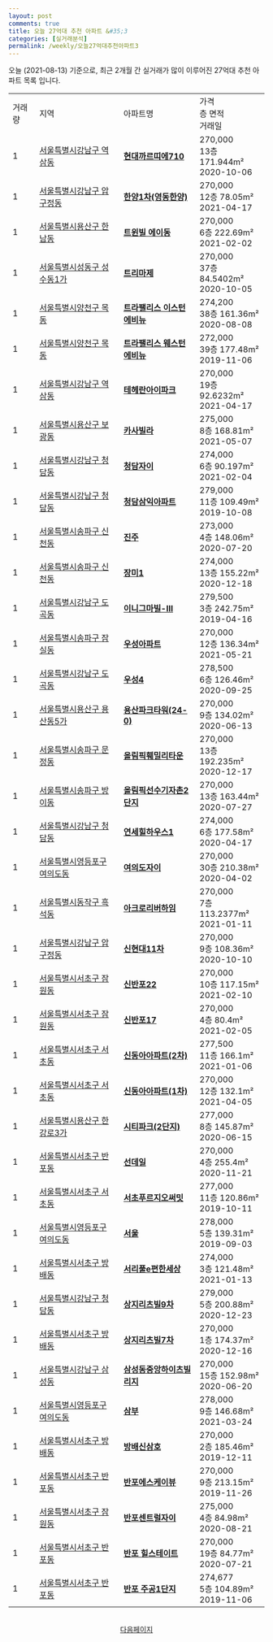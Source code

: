 ```yaml
---
layout: post
comments: true
title: 오늘 27억대 추천 아파트 &#35;3
categories: [실거래분석]
permalink: /weekly/오늘27억대추천아파트3
---
```


오늘 (2021-08-13) 기준으로, 최근 2개월 간 실거래가 많이 이루어진 27억대 추천 아파트 목록 입니다.

<table class="sortable">
  <tr>
    <td>거래량</td>
    <td>지역</td>
    <td>아파트명</td>
    <td>가격<br>층 면적<br>거래일</td>
  </tr>

  <tr class="item">
    <td>1</td>
    <td><a href="/apt/서울특별시강남구역삼동">서울특별시강남구 역삼동</a></td>
    <td style="font-weight: bold;"><a href="https://search.naver.com/search.naver?query=역삼동 현대까르띠에710">현대까르띠에710</a></td>
    <td>270,000<br>13층  171.944m²<br>2020-10-06</td>
  </tr>

  <tr class="item">
    <td>1</td>
    <td><a href="/apt/서울특별시강남구압구정동">서울특별시강남구 압구정동</a></td>
    <td style="font-weight: bold;"><a href="https://search.naver.com/search.naver?query=압구정동 한양1차(영동한양)">한양1차(영동한양)</a></td>
    <td>270,000<br>12층  78.05m²<br>2021-04-17</td>
  </tr>

  <tr class="item">
    <td>1</td>
    <td><a href="/apt/서울특별시용산구한남동">서울특별시용산구 한남동</a></td>
    <td style="font-weight: bold;"><a href="https://search.naver.com/search.naver?query=한남동 트윈빌 에이동">트윈빌 에이동</a></td>
    <td>270,000<br>6층  222.69m²<br>2021-02-02</td>
  </tr>

  <tr class="item">
    <td>1</td>
    <td><a href="/apt/서울특별시성동구성수동1가">서울특별시성동구 성수동1가</a></td>
    <td style="font-weight: bold;"><a href="https://search.naver.com/search.naver?query=성수동1가 트리마제">트리마제</a></td>
    <td>270,000<br>37층  84.5402m²<br>2020-10-05</td>
  </tr>

  <tr class="item">
    <td>1</td>
    <td><a href="/apt/서울특별시양천구목동">서울특별시양천구 목동</a></td>
    <td style="font-weight: bold;"><a href="https://search.naver.com/search.naver?query=목동 트라팰리스 이스턴에비뉴">트라팰리스 이스턴에비뉴</a></td>
    <td>274,200<br>38층  161.36m²<br>2020-08-08</td>
  </tr>

  <tr class="item">
    <td>1</td>
    <td><a href="/apt/서울특별시양천구목동">서울특별시양천구 목동</a></td>
    <td style="font-weight: bold;"><a href="https://search.naver.com/search.naver?query=목동 트라팰리스 웨스턴에비뉴">트라팰리스 웨스턴에비뉴</a></td>
    <td>272,000<br>39층  177.48m²<br>2019-11-06</td>
  </tr>

  <tr class="item">
    <td>1</td>
    <td><a href="/apt/서울특별시강남구역삼동">서울특별시강남구 역삼동</a></td>
    <td style="font-weight: bold;"><a href="https://search.naver.com/search.naver?query=역삼동 테헤란아이파크">테헤란아이파크</a></td>
    <td>270,000<br>19층  92.6232m²<br>2021-04-17</td>
  </tr>

  <tr class="item">
    <td>1</td>
    <td><a href="/apt/서울특별시용산구보광동">서울특별시용산구 보광동</a></td>
    <td style="font-weight: bold;"><a href="https://search.naver.com/search.naver?query=보광동 카사빌라">카사빌라</a></td>
    <td>275,000<br>8층  168.81m²<br>2021-05-07</td>
  </tr>

  <tr class="item">
    <td>1</td>
    <td><a href="/apt/서울특별시강남구청담동">서울특별시강남구 청담동</a></td>
    <td style="font-weight: bold;"><a href="https://search.naver.com/search.naver?query=청담동 청담자이">청담자이</a></td>
    <td>274,000<br>6층  90.197m²<br>2021-02-04</td>
  </tr>

  <tr class="item">
    <td>1</td>
    <td><a href="/apt/서울특별시강남구청담동">서울특별시강남구 청담동</a></td>
    <td style="font-weight: bold;"><a href="https://search.naver.com/search.naver?query=청담동 청담삼익아파트">청담삼익아파트</a></td>
    <td>279,000<br>11층  109.49m²<br>2019-10-08</td>
  </tr>

  <tr class="item">
    <td>1</td>
    <td><a href="/apt/서울특별시송파구신천동">서울특별시송파구 신천동</a></td>
    <td style="font-weight: bold;"><a href="https://search.naver.com/search.naver?query=신천동 진주">진주</a></td>
    <td>273,000<br>4층  148.06m²<br>2020-07-20</td>
  </tr>

  <tr class="item">
    <td>1</td>
    <td><a href="/apt/서울특별시송파구신천동">서울특별시송파구 신천동</a></td>
    <td style="font-weight: bold;"><a href="https://search.naver.com/search.naver?query=신천동 장미1">장미1</a></td>
    <td>274,000<br>13층  155.22m²<br>2020-12-18</td>
  </tr>

  <tr class="item">
    <td>1</td>
    <td><a href="/apt/서울특별시강남구도곡동">서울특별시강남구 도곡동</a></td>
    <td style="font-weight: bold;"><a href="https://search.naver.com/search.naver?query=도곡동 이니그마빌-III">이니그마빌-III</a></td>
    <td>279,500<br>3층  242.75m²<br>2019-04-16</td>
  </tr>

  <tr class="item">
    <td>1</td>
    <td><a href="/apt/서울특별시송파구잠실동">서울특별시송파구 잠실동</a></td>
    <td style="font-weight: bold;"><a href="https://search.naver.com/search.naver?query=잠실동 우성아파트">우성아파트</a></td>
    <td>270,000<br>12층  136.34m²<br>2021-05-21</td>
  </tr>

  <tr class="item">
    <td>1</td>
    <td><a href="/apt/서울특별시강남구도곡동">서울특별시강남구 도곡동</a></td>
    <td style="font-weight: bold;"><a href="https://search.naver.com/search.naver?query=도곡동 우성4">우성4</a></td>
    <td>278,500<br>6층  126.46m²<br>2020-09-25</td>
  </tr>

  <tr class="item">
    <td>1</td>
    <td><a href="/apt/서울특별시용산구용산동5가">서울특별시용산구 용산동5가</a></td>
    <td style="font-weight: bold;"><a href="https://search.naver.com/search.naver?query=용산동5가 용산파크타워(24-0)">용산파크타워(24-0)</a></td>
    <td>270,000<br>9층  134.02m²<br>2020-06-13</td>
  </tr>

  <tr class="item">
    <td>1</td>
    <td><a href="/apt/서울특별시송파구문정동">서울특별시송파구 문정동</a></td>
    <td style="font-weight: bold;"><a href="https://search.naver.com/search.naver?query=문정동 올림픽훼밀리타운">올림픽훼밀리타운</a></td>
    <td>270,000<br>13층  192.235m²<br>2020-12-17</td>
  </tr>

  <tr class="item">
    <td>1</td>
    <td><a href="/apt/서울특별시송파구방이동">서울특별시송파구 방이동</a></td>
    <td style="font-weight: bold;"><a href="https://search.naver.com/search.naver?query=방이동 올림픽선수기자촌2단지">올림픽선수기자촌2단지</a></td>
    <td>270,000<br>13층  163.44m²<br>2020-07-27</td>
  </tr>

  <tr class="item">
    <td>1</td>
    <td><a href="/apt/서울특별시강남구청담동">서울특별시강남구 청담동</a></td>
    <td style="font-weight: bold;"><a href="https://search.naver.com/search.naver?query=청담동 연세힐하우스1">연세힐하우스1</a></td>
    <td>274,000<br>6층  177.58m²<br>2020-04-17</td>
  </tr>

  <tr class="item">
    <td>1</td>
    <td><a href="/apt/서울특별시영등포구여의도동">서울특별시영등포구 여의도동</a></td>
    <td style="font-weight: bold;"><a href="https://search.naver.com/search.naver?query=여의도동 여의도자이">여의도자이</a></td>
    <td>270,000<br>30층  210.38m²<br>2020-04-02</td>
  </tr>

  <tr class="item">
    <td>1</td>
    <td><a href="/apt/서울특별시동작구흑석동">서울특별시동작구 흑석동</a></td>
    <td style="font-weight: bold;"><a href="https://search.naver.com/search.naver?query=흑석동 아크로리버하임">아크로리버하임</a></td>
    <td>270,000<br>7층  113.2377m²<br>2021-01-11</td>
  </tr>

  <tr class="item">
    <td>1</td>
    <td><a href="/apt/서울특별시강남구압구정동">서울특별시강남구 압구정동</a></td>
    <td style="font-weight: bold;"><a href="https://search.naver.com/search.naver?query=압구정동 신현대11차">신현대11차</a></td>
    <td>270,000<br>9층  108.36m²<br>2020-10-10</td>
  </tr>

  <tr class="item">
    <td>1</td>
    <td><a href="/apt/서울특별시서초구잠원동">서울특별시서초구 잠원동</a></td>
    <td style="font-weight: bold;"><a href="https://search.naver.com/search.naver?query=잠원동 신반포22">신반포22</a></td>
    <td>270,000<br>10층  117.15m²<br>2021-02-10</td>
  </tr>

  <tr class="item">
    <td>1</td>
    <td><a href="/apt/서울특별시서초구잠원동">서울특별시서초구 잠원동</a></td>
    <td style="font-weight: bold;"><a href="https://search.naver.com/search.naver?query=잠원동 신반포17">신반포17</a></td>
    <td>270,000<br>4층  80.4m²<br>2021-02-05</td>
  </tr>

  <tr class="item">
    <td>1</td>
    <td><a href="/apt/서울특별시서초구서초동">서울특별시서초구 서초동</a></td>
    <td style="font-weight: bold;"><a href="https://search.naver.com/search.naver?query=서초동 신동아아파트(2차)">신동아아파트(2차)</a></td>
    <td>277,500<br>11층  166.1m²<br>2021-01-06</td>
  </tr>

  <tr class="item">
    <td>1</td>
    <td><a href="/apt/서울특별시서초구서초동">서울특별시서초구 서초동</a></td>
    <td style="font-weight: bold;"><a href="https://search.naver.com/search.naver?query=서초동 신동아아파트(1차)">신동아아파트(1차)</a></td>
    <td>270,000<br>12층  132.1m²<br>2021-04-05</td>
  </tr>

  <tr class="item">
    <td>1</td>
    <td><a href="/apt/서울특별시용산구한강로3가">서울특별시용산구 한강로3가</a></td>
    <td style="font-weight: bold;"><a href="https://search.naver.com/search.naver?query=한강로3가 시티파크(2단지)">시티파크(2단지)</a></td>
    <td>277,000<br>8층  145.87m²<br>2020-06-15</td>
  </tr>

  <tr class="item">
    <td>1</td>
    <td><a href="/apt/서울특별시서초구반포동">서울특별시서초구 반포동</a></td>
    <td style="font-weight: bold;"><a href="https://search.naver.com/search.naver?query=반포동 선데일">선데일</a></td>
    <td>270,000<br>4층  255.4m²<br>2020-11-21</td>
  </tr>

  <tr class="item">
    <td>1</td>
    <td><a href="/apt/서울특별시서초구서초동">서울특별시서초구 서초동</a></td>
    <td style="font-weight: bold;"><a href="https://search.naver.com/search.naver?query=서초동 서초푸르지오써밋">서초푸르지오써밋</a></td>
    <td>277,000<br>11층  120.86m²<br>2019-10-11</td>
  </tr>

  <tr class="item">
    <td>1</td>
    <td><a href="/apt/서울특별시영등포구여의도동">서울특별시영등포구 여의도동</a></td>
    <td style="font-weight: bold;"><a href="https://search.naver.com/search.naver?query=여의도동 서울">서울</a></td>
    <td>278,000<br>5층  139.31m²<br>2019-09-03</td>
  </tr>

  <tr class="item">
    <td>1</td>
    <td><a href="/apt/서울특별시서초구방배동">서울특별시서초구 방배동</a></td>
    <td style="font-weight: bold;"><a href="https://search.naver.com/search.naver?query=방배동 서리풀e편한세상">서리풀e편한세상</a></td>
    <td>274,000<br>3층  121.48m²<br>2021-01-13</td>
  </tr>

  <tr class="item">
    <td>1</td>
    <td><a href="/apt/서울특별시강남구청담동">서울특별시강남구 청담동</a></td>
    <td style="font-weight: bold;"><a href="https://search.naver.com/search.naver?query=청담동 상지리츠빌9차">상지리츠빌9차</a></td>
    <td>279,000<br>5층  200.88m²<br>2020-12-23</td>
  </tr>

  <tr class="item">
    <td>1</td>
    <td><a href="/apt/서울특별시서초구방배동">서울특별시서초구 방배동</a></td>
    <td style="font-weight: bold;"><a href="https://search.naver.com/search.naver?query=방배동 상지리츠빌7차">상지리츠빌7차</a></td>
    <td>270,000<br>1층  174.37m²<br>2020-12-16</td>
  </tr>

  <tr class="item">
    <td>1</td>
    <td><a href="/apt/서울특별시강남구삼성동">서울특별시강남구 삼성동</a></td>
    <td style="font-weight: bold;"><a href="https://search.naver.com/search.naver?query=삼성동 삼성동중앙하이츠빌리지">삼성동중앙하이츠빌리지</a></td>
    <td>270,000<br>15층  152.98m²<br>2020-06-20</td>
  </tr>

  <tr class="item">
    <td>1</td>
    <td><a href="/apt/서울특별시영등포구여의도동">서울특별시영등포구 여의도동</a></td>
    <td style="font-weight: bold;"><a href="https://search.naver.com/search.naver?query=여의도동 삼부">삼부</a></td>
    <td>278,000<br>9층  146.68m²<br>2021-03-24</td>
  </tr>

  <tr class="item">
    <td>1</td>
    <td><a href="/apt/서울특별시서초구방배동">서울특별시서초구 방배동</a></td>
    <td style="font-weight: bold;"><a href="https://search.naver.com/search.naver?query=방배동 방배신삼호">방배신삼호</a></td>
    <td>270,000<br>2층  185.46m²<br>2019-12-11</td>
  </tr>

  <tr class="item">
    <td>1</td>
    <td><a href="/apt/서울특별시서초구반포동">서울특별시서초구 반포동</a></td>
    <td style="font-weight: bold;"><a href="https://search.naver.com/search.naver?query=반포동 반포에스케이뷰">반포에스케이뷰</a></td>
    <td>270,000<br>9층  213.15m²<br>2019-11-26</td>
  </tr>

  <tr class="item">
    <td>1</td>
    <td><a href="/apt/서울특별시서초구잠원동">서울특별시서초구 잠원동</a></td>
    <td style="font-weight: bold;"><a href="https://search.naver.com/search.naver?query=잠원동 반포센트럴자이">반포센트럴자이</a></td>
    <td>275,000<br>4층  84.98m²<br>2020-08-21</td>
  </tr>

  <tr class="item">
    <td>1</td>
    <td><a href="/apt/서울특별시서초구반포동">서울특별시서초구 반포동</a></td>
    <td style="font-weight: bold;"><a href="https://search.naver.com/search.naver?query=반포동 반포 힐스테이트">반포 힐스테이트</a></td>
    <td>270,000<br>19층  84.77m²<br>2020-07-21</td>
  </tr>

  <tr class="item">
    <td>1</td>
    <td><a href="/apt/서울특별시서초구반포동">서울특별시서초구 반포동</a></td>
    <td style="font-weight: bold;"><a href="https://search.naver.com/search.naver?query=반포동 반포 주공1단지">반포 주공1단지</a></td>
    <td>274,677<br>5층  104.89m²<br>2019-11-06</td>
  </tr>

</table>

<br>
<center><a href="/weekly/오늘27억대추천아파트">다음페이지</a></center>
<br><br>
